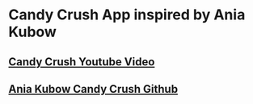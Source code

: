 # Candy Crush App inspired by Ania Kubow
## [Candy Crush Youtube Video](https://www.youtube.com/watch?v=PBrEq9Wd6_U)

## [Ania Kubow Candy Crush Github](https://github.com/kubowania/candy-crush-reactjs.git)



